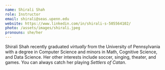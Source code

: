 ```yaml
---
name: Shirali Shah
role: Instructor
email: shirali@seas.upenn.edu
website: https://www.linkedin.com/in/shirali-s-505564102/
photo: /assets/images/shirali.jpeg
pronouns: she/her
---
```


Shirali Shah recently graduated *virtually* from the University of Pennsylvania with a degree in Computer Science and minors in Math, Cognitive Science, and Data Science. Her other interests include soccer, singing, theater, and games. You can always catch her playing *Settlers of Catan*.
